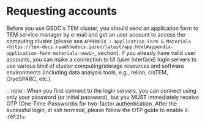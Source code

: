 
# Requesting accounts

Before you use GSDC's TEM cluster, you should send an application form to TEM service manager by e-mail and 
get an user account to access the computing cluster (please see `APPENDIX : Application Form & Materials <https://tem-docs.readthedocs.io/en/latest/app.html#appendix-application-form-materials-newi>`_ section). 
If you already have valid user accounts, 
you can make a connection to UI (user interface) login servers to use various kind of cluster computing/storage resources and software environments (including data analysis tools, e.g., relion, cisTEM, CryoSPARC, etc.).

.. note::
    When you first connect to the login servers, you can connect using only your password (or initial password), but you MUST immediately receive OTP (One-Time-Password)s for two-factor authentication.
    After the sucessful login, at ssh terminal, please follow the OTP guide to enable it. :ref:`2fa`
